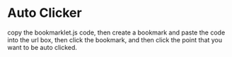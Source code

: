 # Auto Clicker
copy the bookmarklet.js code, then create a bookmark and paste the code into the url box, then click the bookmark, and then click the point that you want to be auto clicked.
